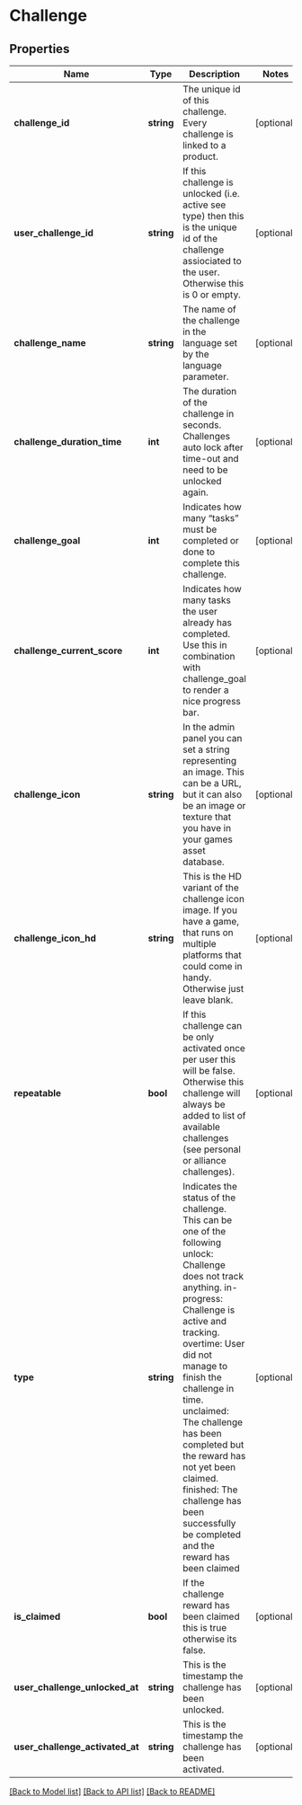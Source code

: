 # Challenge

## Properties
Name | Type | Description | Notes
------------ | ------------- | ------------- | -------------
**challenge_id** | **string** | The unique id of this challenge. Every challenge is linked to a product. | [optional] 
**user_challenge_id** | **string** | If this challenge is unlocked (i.e. active see type) then this is the unique id of the challenge assiociated to the user. Otherwise this is 0 or empty. | [optional] 
**challenge_name** | **string** | The name of the challenge in the language set by the language parameter. | [optional] 
**challenge_duration_time** | **int** | The duration of the challenge in seconds. Challenges auto lock after time-out and need to be unlocked again. | [optional] 
**challenge_goal** | **int** | Indicates how many “tasks” must be completed or done to complete this challenge. | [optional] 
**challenge_current_score** | **int** | Indicates how many tasks the user already has completed. Use this in combination with challenge_goal to render a nice progress bar. | [optional] 
**challenge_icon** | **string** | In the admin panel you can set a string representing an image. This can be a URL, but it can also be an image or texture that you have in your games asset database. | [optional] 
**challenge_icon_hd** | **string** | This is the HD variant of the challenge icon image. If you have a game, that runs on multiple platforms that could come in handy. Otherwise just leave blank. | [optional] 
**repeatable** | **bool** | If this challenge can be only activated once per user this will be false. Otherwise this challenge will always be added to list of available challenges (see personal or alliance challenges). | [optional] 
**type** | **string** | Indicates the status of the challenge. This can be one of the following unlock: Challenge does not track anything. in-progress: Challenge is active and tracking. overtime: User did not manage to finish the challenge in time. unclaimed: The challenge has been completed but the reward has not yet been claimed. finished: The challenge has been successfully be completed and the reward has been claimed | [optional] 
**is_claimed** | **bool** | If the challenge reward has been claimed this is true otherwise its false. | [optional] 
**user_challenge_unlocked_at** | **string** | This is the timestamp the challenge has been unlocked. | [optional] 
**user_challenge_activated_at** | **string** | This is the timestamp the challenge has been activated. | [optional] 

[[Back to Model list]](../../README.md#documentation-for-models) [[Back to API list]](../../README.md#documentation-for-api-endpoints) [[Back to README]](../../README.md)

